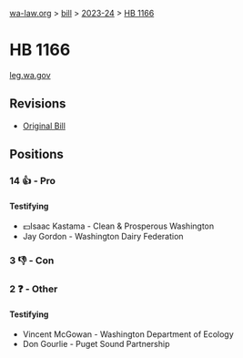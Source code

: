 [wa-law.org](/) > [bill](/bill/) > [2023-24](/bill/2023-24/) > [HB 1166](/bill/2023-24/hb/1166/)

# HB 1166
[leg.wa.gov](https://app.leg.wa.gov/billsummary?BillNumber=1166&Year=2023&Initiative=false)

## Revisions
* [Original Bill](1/)

## Positions
### 14 👍 - Pro
#### Testifying
* 💵Isaac Kastama - Clean & Prosperous Washington
* Jay Gordon - Washington Dairy Federation

### 3 👎 - Con

### 2 ❓ - Other
#### Testifying
* Vincent  McGowan - Washington Department of Ecology
* Don Gourlie - Puget Sound Partnership
